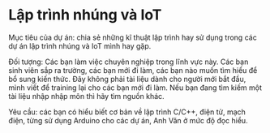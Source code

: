 
# Lập trình nhúng và IoT 

Mục tiêu của dự án: chia sẻ những kĩ thuật lập trình hay sử dụng trong các dự án lập trình nhúng và IoT mình hay gặp.

Đối tượng: Các bạn làm việc chuyên nghiệp trong lĩnh vực này. Các bạn sinh viên sắp ra trường, các bạn mới đi làm, các bạn nào muốn tìm hiểu để bổ sung kiến thức. Đây không phải tài liệu dành cho người mới bắt đầu, mình viết để training lại cho các bạn mới đi làm. Nếu bạn đang tìm kiếm một tài liệu nhập nhập môn thì hãy tìm nguồn khác.

Yêu cầu: các bạn có hiểu biết cơ bản về lập trình C/C++, điện tử, mạch điện, từng sử dụng Arduino cho các dự án, Anh Văn ở mức độ đọc hiểu.
